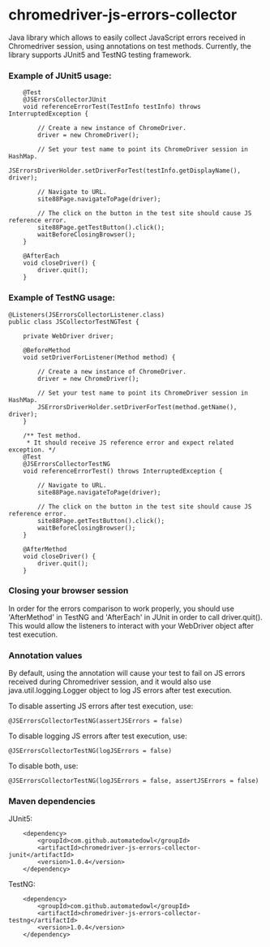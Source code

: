 # chromedriver-js-errors-collector

Java library which allows to easily collect JavaScript errors received in Chromedriver session, using annotations on test methods. Currently, the library supports JUnit5 and TestNG testing framework.



### Example of JUnit5 usage:

```
    @Test
    @JSErrorsCollectorJUnit
    void referenceErrorTest(TestInfo testInfo) throws InterruptedException {

        // Create a new instance of ChromeDriver.
        driver = new ChromeDriver();

        // Set your test name to point its ChromeDriver session in HashMap.
        JSErrorsDriverHolder.setDriverForTest(testInfo.getDisplayName(), driver);

        // Navigate to URL.
        site88Page.navigateToPage(driver);

        // The click on the button in the test site should cause JS reference error.
        site88Page.getTestButton().click();
        waitBeforeClosingBrowser();
    }
    
    @AfterEach
    void closeDriver() {
        driver.quit();
    }
```

### Example of TestNG usage:

```
@Listeners(JSErrorsCollectorListener.class)
public class JSCollectorTestNGTest {

    private WebDriver driver;

    @BeforeMethod
    void setDriverForListener(Method method) {

        // Create a new instance of ChromeDriver.
        driver = new ChromeDriver();

        // Set your test name to point its ChromeDriver session in HashMap.
        JSErrorsDriverHolder.setDriverForTest(method.getName(), driver);
    }

    /** Test method.
     * It should receive JS reference error and expect related exception. */
    @Test
    @JSErrorsCollectorTestNG
    void referenceErrorTest() throws InterruptedException {

        // Navigate to URL.
        site88Page.navigateToPage(driver);

        // The click on the button in the test site should cause JS reference error.
        site88Page.getTestButton().click();
        waitBeforeClosingBrowser();
    }
    
    @AfterMethod
    void closeDriver() {
        driver.quit();
    }
```

### Closing your browser session

In order for the errors comparison to work properly, you should use 'AfterMethod' in TestNG and 'AfterEach' in JUnit in order to call driver.quit(). This would allow the listeners to interact with your WebDriver object after test execution. 

### Annotation values

By default, using the annotation will cause your test to fail on JS errors received during Chromedriver session,
and it would also use java.util.logging.Logger object to log JS errors after test execution.

To disable asserting JS errors after test execution, use:

```
@JSErrorsCollectorTestNG(assertJSErrors = false)
```

To disable logging JS errors after test execution, use:

```
@JSErrorsCollectorTestNG(logJSErrors = false)
```

To disable both, use:

```
@JSErrorsCollectorTestNG(logJSErrors = false, assertJSErrors = false)
```

### Maven dependencies

JUnit5:
```
    <dependency>
        <groupId>com.github.automatedowl</groupId>
        <artifactId>chromedriver-js-errors-collector-junit</artifactId>
        <version>1.0.4</version>
    </dependency>
```

TestNG:
```
    <dependency>
        <groupId>com.github.automatedowl</groupId>
        <artifactId>chromedriver-js-errors-collector-testng</artifactId>
        <version>1.0.4</version>
    </dependency>
```
